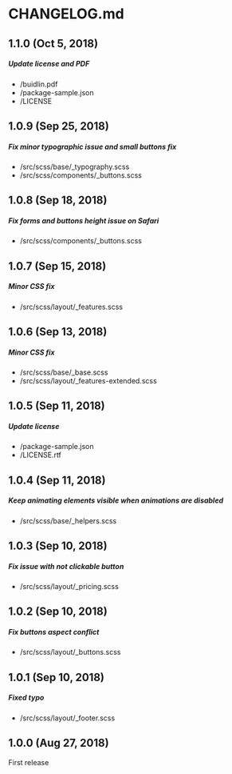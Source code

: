 # CHANGELOG.md

## 1.1.0 (Oct 5, 2018)

##### Update license and PDF
* /buidlin.pdf
* /package-sample.json
* /LICENSE

## 1.0.9 (Sep 25, 2018)

##### Fix minor typographic issue and small buttons fix
* /src/scss/base/_typography.scss
* /src/scss/components/_buttons.scss

## 1.0.8 (Sep 18, 2018)

##### Fix forms and buttons height issue on Safari
* /src/scss/components/_buttons.scss

## 1.0.7 (Sep 15, 2018)

##### Minor CSS fix
* /src/scss/layout/_features.scss

## 1.0.6 (Sep 13, 2018)

##### Minor CSS fix
* /src/scss/base/_base.scss
* /src/scss/layout/_features-extended.scss

## 1.0.5 (Sep 11, 2018)

##### Update license
* /package-sample.json
* /LICENSE.rtf

## 1.0.4 (Sep 11, 2018)

##### Keep animating elements visible when animations are disabled
* /src/scss/base/_helpers.scss

## 1.0.3 (Sep 10, 2018)

##### Fix issue with not clickable button
* /src/scss/layout/_pricing.scss

## 1.0.2 (Sep 10, 2018)

##### Fix buttons aspect conflict
* /src/scss/layout/_buttons.scss

## 1.0.1 (Sep 10, 2018)

##### Fixed typo
* /src/scss/layout/_footer.scss

## 1.0.0 (Aug 27, 2018)

First release
